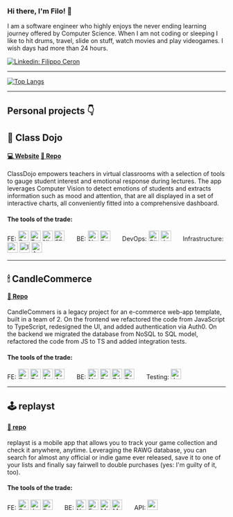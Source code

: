 <!--
**grampassonnia/grampassonnia** is a ✨ _special_ ✨ repository because its `README.md` (this file) appears on your GitHub profile.

Here are some ideas to get you started:

- 🔭 I’m currently working on ...
- 🌱 I’m currently learning ...
- 👯 I’m looking to collaborate on ...
- 🤔 I’m looking for help with ...
- 💬 Ask me about ...
- 📫 How to reach me: ...
- 😄 Pronouns: ...
- ⚡ Fun fact: ...
-->

### Hi there, I'm Filo! 👋

I am a software engineer who highly enjoys the never ending learning journey offered by Computer Science. When I am not coding or sleeping I like to hit drums, travel, slide on stuff, watch movies and play videogames. I wish days had more than 24 hours. 

[![Linkedin: Filippo Ceron](https://img.shields.io/badge/-Filippo_Ceron-blue?style=flat-square&logo=Linkedin&logoColor=white&link=https://www.linkedin.com/in/filippo-ceron/)](https://www.linkedin.com/in/filippo-ceron/)

---

[![Top Langs](https://github-readme-stats-nu-six-57.vercel.app/api/top-langs/?username=grampassonnia&count_private=true)](https://github.com/grampassonnia/github-readme-stats)

---

## Personal projects 👇

## 🥋 Class Dojo  
####  [💻 Website](https://www.classdojo.ninja) [📜 Repo](https://github.com/class-dojo) 
ClassDojo empowers teachers in virtual classrooms with a selection of tools to gauge student interest and emotional response during lectures. The app leverages Computer Vision to detect emotions of students and extracts information such as mood and attention, that are all displayed in a set of interactive charts, all conveniently fitted into a comprehensive dashboard.

#### The tools of the trade:
FE: <img src="https://cdn.jsdelivr.net/gh/devicons/devicon/icons/react/react-original.svg" width="24px" title="React"/> <img src="https://cdn.jsdelivr.net/gh/devicons/devicon/icons/typescript/typescript-original.svg"  width="24px" title="Typescript" /> <img src="https://images.opencollective.com/nivo/cb64dea/logo/256.png" width="24px" title="Nivo"/> <img src="https://jeromewu.github.io/static/107d248b86a21db313af2f7df1c1ded1/6f3f2/ffmpeg-wasm-logo.png" width="24px" title="FFmpeg.wasm"/> &nbsp; &nbsp; &nbsp; 
BE: <img src="https://the-guild.dev//blog-assets/nodejs-esm/nodejs_logo.png" width="24px" title="Node.js"/> <img src="https://w7.pngwing.com/pngs/925/447/png-transparent-express-js-node-js-javascript-mongodb-node-js-text-trademark-logo.png" width="24px" title="Express" /> &nbsp; &nbsp; &nbsp; 
DevOps: <img src="https://archive.org/download/github.com-actions-starter-workflows_-_2020-01-25_22-21-15/cover.jpg" width="24px" title="Github Actions" /> <img src="https://rtask.thinkr.fr/wp-content/uploads/moby-logo.png" height="24px" title="docker" /> &nbsp; &nbsp; &nbsp; 
Infrastructure: <img src="https://customcodefactory.com/wp-content/uploads/2019/12/aws-app-icon.jpg" width="24px" height="24px" title="aws"/> <img src="https://upload.wikimedia.org/wikipedia/commons/thumb/5/5c/Amazon_Lambda_architecture_logo.svg/1200px-Amazon_Lambda_architecture_logo.svg.png" height="24px" title="lambda" /> <img src="https://hackster.imgix.net/uploads/attachments/812417/68747470733a2f2f73332e616d617a6f6e6177732e636f6d2f6177737365727669636562726f6b65722f69636f6e732f416d617a6f6e52656b6f676e6974696f6e5f4c415247452e706e67.png?auto=compress%2Cformat&w=400&h=300&fit=max" height="24px" title="AWS Rekognition"/> &nbsp; &nbsp; &nbsp;

---

## 🕯 CandleCommerce  
#### [📜 Repo](https://github.com/KachiiC/CandleCommerce)
CandleCommers is a legacy project for an e-commerce web-app template, built in a team of 2. On the frontend we refactored the code from JavaScript to TypeScript, redesigned the UI, and added authentication via Auth0. On the backend we migrated the database from NoSQL to SQL model, refactored the code from JS to TS and added integration tests.  

#### The tools of the trade:
FE: <img src="https://cdn.jsdelivr.net/gh/devicons/devicon/icons/react/react-original.svg" width="24px" title="React"/> <img src="https://cdn.jsdelivr.net/gh/devicons/devicon/icons/typescript/typescript-original.svg"  width="24px" title="Typescript" /> <img src="https://images.opencollective.com/ant-design/6f1eb50/logo/256.png" width="24px" title="Ant Design"/> <img src="https://ps.w.org/auth0/assets/icon-256x256.png?rev=1194871" width="24px" title="Auth0"/> &nbsp; &nbsp; &nbsp; 
BE: <img src="https://the-guild.dev//blog-assets/nodejs-esm/nodejs_logo.png" width="24px" title="Node.js"/> <img src="https://w7.pngwing.com/pngs/925/447/png-transparent-express-js-node-js-javascript-mongodb-node-js-text-trademark-logo.png" width="24px" title="Express"/> <img src="https://res.cloudinary.com/crunchbase-production/image/upload/c_lpad,h_256,w_256,f_auto,q_auto:eco,dpr_1/rtlx0sivc7wcr75y5bkj" width="24px" title="Prisma"/> <img src="https://cdn.jsdelivr.net/gh/devicons/devicon/icons/postgresql/postgresql-original.svg" width="24px" title="PostgreSQL"/> &nbsp; &nbsp; &nbsp;
Testing: <img src="https://cdn.jsdelivr.net/gh/devicons/devicon/icons/jest/jest-plain.svg" width="24px" title="Jest"/>

---

## 🕹 replayst
####  [📜 repo](https://github.com/grampassonnia/replayst) 
replayst is a mobile app that allows you to track your game collection and check it anywhere, anytime. Leveraging the RAWG database, you can search for almost any official or indie game ever released, save it to one of your lists and finally say fairwell to double purchases (yes: I'm guilty of it, too).

#### The tools of the trade:
FE: <img src="https://cdn.jsdelivr.net/gh/devicons/devicon/icons/react/react-original.svg" width="24px" title="React Native"/> <img src="https://cdn.jsdelivr.net/gh/devicons/devicon/icons/javascript/javascript-original.svg"  width="24px" title="Javascript" /> <img src="https://play-lh.googleusercontent.com/algsmuhitlyCU_Yy3IU7-7KYIhCBwx5UJG4Bln-hygBjjlUVCiGo1y8W5JNqYm9WW3s=w480-h960-rw" width="24px" title="Expo"/> &nbsp; &nbsp; &nbsp; 
BE: <img src="https://the-guild.dev//blog-assets/nodejs-esm/nodejs_logo.png" width="24px" title="NodeJS" />  <img src="https://w7.pngwing.com/pngs/925/447/png-transparent-express-js-node-js-javascript-mongodb-node-js-text-trademark-logo.png" width="24px" title="Express" />  <img src="https://images.opencollective.com/frontendmasters/0b9cda4/logo/256.png" width="24px" title="Mongoose"/> <img src="https://cdn.jsdelivr.net/gh/devicons/devicon/icons/mongodb/mongodb-original.svg" width="24px" title="MongoDB" />  &nbsp; &nbsp; &nbsp; 
API: <img src="https://alternativesp.com/wp-content/uploads/2021/02/rawg_114822.png" width="24px" height="24px" title="rawg.io"/>


